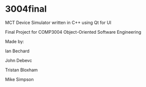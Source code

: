 # 3004final
MCT Device Simulator written in C++ using Qt for UI

Final Project for COMP3004 Object-Oriented Software Engineering




Made by:

Ian Bechard

John Debevc

Tristan Bloxham

Mike Simpson

